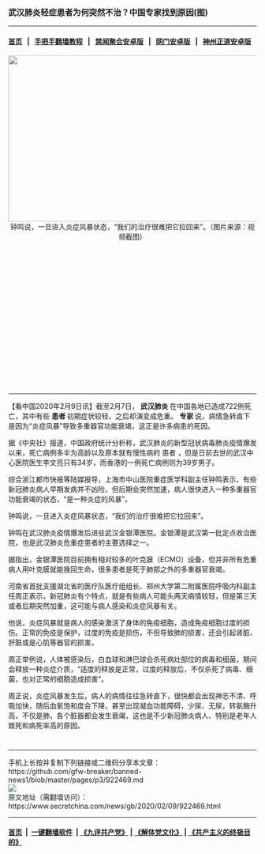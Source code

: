 ### 武汉肺炎轻症患者为何突然不治？中国专家找到原因(图)
------------------------

#### [首页](https://github.com/gfw-breaker/banned-news1/blob/master/README.md) &nbsp;&nbsp;|&nbsp;&nbsp; [手把手翻墙教程](https://github.com/gfw-breaker/guides/wiki) &nbsp;&nbsp;|&nbsp;&nbsp; [禁闻聚合安卓版](https://github.com/gfw-breaker/bn-android) &nbsp;&nbsp;|&nbsp;&nbsp; [网门安卓版](https://github.com/oGate2/oGate) &nbsp;&nbsp;|&nbsp;&nbsp; [神州正道安卓版](https://github.com/SzzdOgate/update) 



<div class="article_right" style="fone-color:#000">
 <p style="text-align: center;">
  <img alt="" src="https://img3.secretchina.com/pic/2020/2-6/p2620981a114576529-ss.jpg" style="height:336px; width:600px"/>
  <br>
   钟鸣说，一旦进入炎症风暴状态，“我们的治疗很难把它拉回来”。（图片来源：视频截图）
   <span id="hideid" name="hideid" style="color:red;display:none;">
    <span href="https://www.secretchina.com">
    </span>
   </span>
  </br>
 </p>
 <div id="txt-mid1-t21-2017">
  <ins class="adsbygoogle" data-ad-client="ca-pub-1276641434651360" data-ad-slot="2451032099" style="display:inline-block;width:336px;height:280px">
  </ins>
  

---


  </div>
 </div>
 <p>
  【看中国2020年2月9日讯】截至2月7日，
  <strong>
   <span href="https://www.secretchina.com/news/gb/tag/武汉肺炎" target="_blank">
    武汉肺炎
   </span>
  </strong>
  在中国各地已造成722例死亡，其中有些
  <strong>
   患者
  </strong>
  初期症状较轻，之后却演变成危重。
  <strong>
   专家
  </strong>
  说，病情急转直下是因为“炎症风暴”导致多重器官功能衰竭，这正是许多病患的死因。
  <span id="hideid" name="hideid" style="color:red;display:none;">
   <span href="https://www.secretchina.com">
   </span>
  </span>
 </p>
 <p>
  据《中央社》报道，中国政府统计分析称，武汉肺炎的新型冠状病毒肺炎疫情爆发以来，死亡病例多半为高龄以及原本就有慢性病的
  <span href="https://www.secretchina.com/news/gb/tag/患者" target="_blank">
   患者
  </span>
  ，但是日前去世的武汉中心医院医生李文亮只有34岁，而香港的一例死亡病例则为39岁男子。
 </p>
 <p>
  综合浙江都市快报等陆媒报导，上海市中山医院重症医学科副主任钟鸣表示，有些新冠肺炎病人早期发病并不凶险，但后期会突然加速，病人很快进入一种多重器官功能衰竭的状态，“是一种炎症的风暴”。
 </p>
 <p>
  钟鸣说，一旦进入炎症风暴状态，“我们的治疗很难把它拉回来”。
 </p>
 <p>
  钟鸣在武汉肺炎疫情爆发后进驻武汉金银潭医院。金银潭是武汉第一批定点收治医院，也是武汉肺炎危重症患者的主要选择之一。
 </p>
 <p>
  据指出，金银潭医院目前拥有相对较多的叶克膜（ECMO）设备，但并非所有危重病人用叶克膜就能挽回生命，很多患者是死于肺部之外的多重器官衰竭。
 </p>
 <p>
  河南省首批支援湖北省的医疗队医疗组组长、郑州大学第二附属医院呼吸内科副主任周正表示，新冠肺炎有个特点，就是有些病人可能头两天病情较轻，但是第三天或者后期突然加重，这可能与病人感染和炎症风暴有关。
 </p>
 <p>
  他说，炎症风暴就是病人的感染激活了身体的免疫细胞，造成免疫细胞过度的损伤。正常的免疫是保护，过度的免疫是损伤，不但导致肺的损害，还会引起肾脏、肝脏或是心肌等器官的损害。
 </p>
 <p>
  周正举例说，人体被感染后，白血球和淋巴球会杀死病灶部位的病毒和细菌，期间会释放一种炎症介质，“适度的释放是正常，过度的释放后，不仅杀死了病毒、细菌，也对正常的细胞造成损害”。
 </p>
 <p>
  周正说，炎症风暴发生后，病人的病情往往急转直下，很快都会出现神志不清、呼吸加快，随后血氧饱和度会下降，甚至出现凝血功能障碍，少尿、无尿，转氨酶升高，不仅是肺，各个脏器都会发生衰竭，这也是不少新冠肺炎病人、特别是老年人致死和病死率高的原因。
  <center>
   <div>
    <div id="txt-mid2-t22-2017" style="display: block;  max-height: 351px;  overflow: hidden;">
     <div id="SC-21xxx">
     </div>
     <ins class="adsbygoogle" data-ad-client="ca-pub-1276641434651360" data-ad-format="auto" data-ad-slot="4301710469" data-full-width-responsive="true" style="display:block">
     </ins>
    </div>
   </div>
  </center>
  <div style="padding-top:12px;">
  </div>
 </p>
</div>

<hr/>
手机上长按并复制下列链接或二维码分享本文章：<br/>
https://github.com/gfw-breaker/banned-news1/blob/master/pages/p3/922469.md <br/>
<a href='https://github.com/gfw-breaker/banned-news1/blob/master/pages/p3/922469.md'><img src='https://github.com/gfw-breaker/banned-news1/blob/master/pages/p3/922469.md.png'/></a> <br/>
原文地址（需翻墙访问）：https://www.secretchina.com/news/gb/2020/02/09/922469.html


------------------------
#### [首页](https://github.com/gfw-breaker/banned-news1/blob/master/README.md) &nbsp;|&nbsp; [一键翻墙软件](https://github.com/gfw-breaker/nogfw/blob/master/README.md) &nbsp;| [《九评共产党》](https://github.com/gfw-breaker/9ping.md/blob/master/README.md#九评之一评共产党是什么) | [《解体党文化》](https://github.com/gfw-breaker/jtdwh.md/blob/master/README.md) | [《共产主义的终极目的》](https://github.com/gfw-breaker/gczydzjmd.md/blob/master/README.md)


<img src='http://gfw-breaker.win/banned-news/pages/p3/922469.md' width='0px' height='0px'/>
